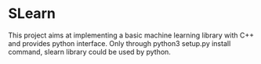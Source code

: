# SLearn


This project aims at implementing a basic machine learning library with C++ and provides python interface. Only through python3 setup.py install command, slearn library could be used by python.
